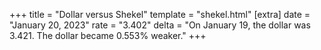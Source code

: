 +++
title = "Dollar versus Shekel"
template = "shekel.html"
[extra]
date = "January 20, 2023"
rate = "3.402"
delta = "On January 19, the dollar was 3.421. The dollar became 0.553% weaker."
+++
